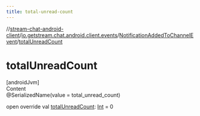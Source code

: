 ```yaml
---
title: total-unread-count
---
```

//[stream-chat-android-client](../../../index.md)/[io.getstream.chat.android.client.events](../index.md)/[NotificationAddedToChannelEvent](index.md)/[totalUnreadCount](totalUnreadCount.md)



# totalUnreadCount  
[androidJvm]  
Content  
@SerializedName(value = total_unread_count)  
  
open override val [totalUnreadCount](totalUnreadCount.md): [Int](https://kotlinlang.org/api/latest/jvm/stdlib/kotlin/-int/index.html) = 0  



